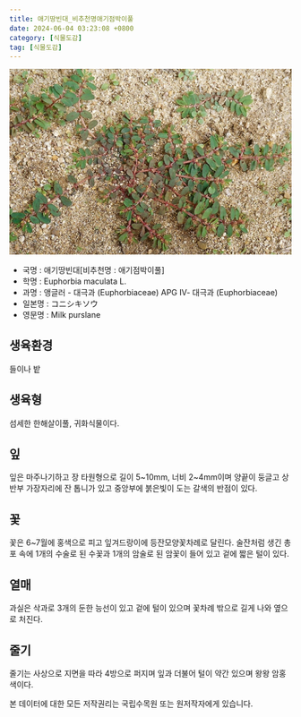 ```yaml
---
title: 애기땅빈대_비추천명애기점박이풀
date: 2024-06-04 03:23:08 +0800
category: [식물도감]
tag: [식물도감]
---
```




![애기땅빈대[비추천명 : 애기점박이풀]](/assets/img/fileUpload/plants/basic/Euphorbiaceae/Euphorbia/2018/2018_1_th2.jpg)
- 국명 : 애기땅빈대[비추천명 : 애기점박이풀]
- 학명 : Euphorbia maculata L.
- 과명 : 앵글러 - 대극과 (Euphorbiaceae) APG Ⅳ- 대극과 (Euphorbiaceae)
- 일본명 : コニシキソウ
- 영문명 : Milk purslane


## 생육환경
들이나 밭
## 생육형
섬세한 한해살이풀, 귀화식물이다.
## 잎
잎은 마주나기하고 장 타원형으로 길이 5~10mm, 너비 2~4mm이며 양끝이 둥글고 상반부 가장자리에 잔 톱니가 있고 중앙부에 붉은빛이 도는 갈색의 반점이 있다.
## 꽃
꽃은 6~7월에 홍색으로 피고 잎겨드랑이에 등잔모양꽃차례로 달린다. 술잔처럼 생긴 총포 속에 1개의 수술로 된 수꽃과 1개의 암술로 된 암꽃이 들어 있고 겉에 짧은 털이 있다.
## 열매
과실은 삭과로 3개의 둔한 능선이 있고 겉에 털이 있으며 꽃차례 밖으로 길게 나와 옆으로 처진다.
## 줄기
줄기는 사상으로 지면을 따라 4방으로 퍼지며 잎과 더불어 털이 약간 있으며 왕왕 암홍색이다.






본 데이터에 대한 모든 저작권리는 국립수목원 또는 원저작자에게 있습니다.
